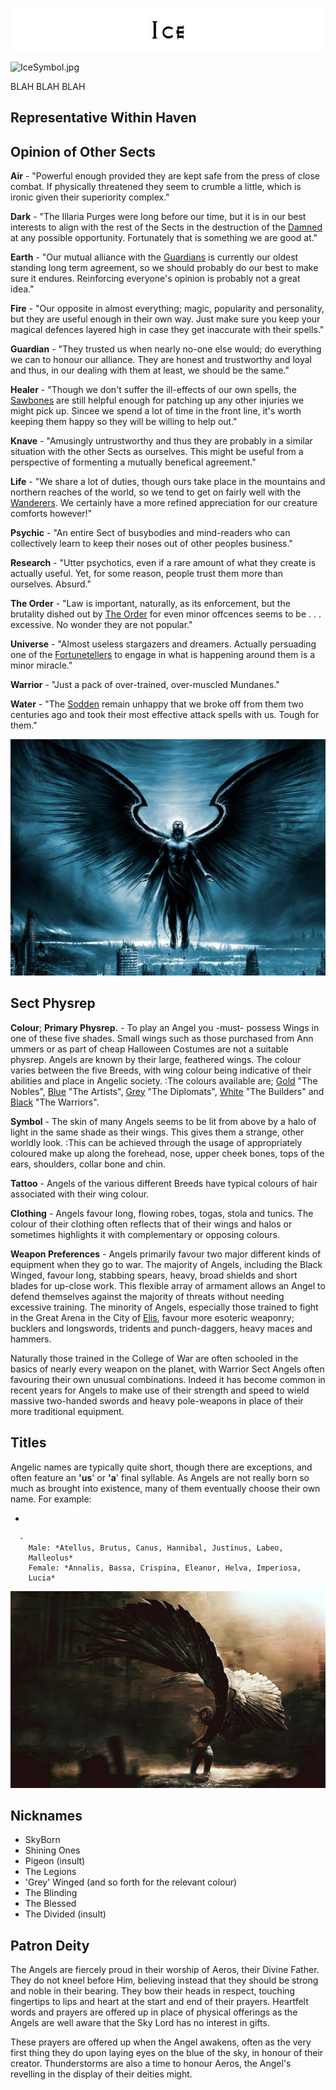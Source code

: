 

<div class="center" style="width: auto; margin-left: auto; margin-right: auto;">

![<File:Ice.jpg>](Ice.jpg "File:Ice.jpg")

</div>

![IceSymbol.jpg](IceSymbol.jpg "IceSymbol.jpg")

BLAH BLAH BLAH

## **Representative Within Haven**

## **Opinion of Other Sects**

**Air** - "Powerful enough provided they are kept safe from the press of
close combat. If physically threatened they seem to crumble a little,
which is ironic given their superiority complex."

**Dark** - "The Illaria Purges were long before our time, but it is in
our best interests to align with the rest of the Sects in the destruction
of the [Damned](Dark_Sect "wikilink") at any possible opportunity. 
Fortunately that is something we are good at."

**Earth** - "Our mutual alliance with the [Guardians](Guardian_Sect "wikilink")
is currently our oldest standing long term agreement, so we should probably
do our best to make sure it endures. Reinforcing everyone's opinion
is probably not a great idea."

**Fire** - "Our opposite in almost everything; magic, popularity and 
personality, but they are useful enough in their own way. Just make
sure you keep your magical defences layered high in case they get
inaccurate with their spells."

**Guardian** - "They trusted us when nearly no-one else would; do
everything we can to honour our alliance. They are honest and trustworthy
and loyal and thus, in our dealing with them at least, we should 
be the same."

**Healer** - "Though we don't suffer the ill-effects of our own spells,
the [Sawbones](Healer_Sect "wikilink") are still helpful enough for
patching up any other injuries we might pick up. Sincee we spend a 
lot of time in the front line, it's worth keeping them happy so they
will be willing to help out."

**Knave** - "Amusingly untrustworthy and thus they are probably in a
similar situation with the other Sects as ourselves. This might be
useful from a perspective of formenting a mutually benefical agreement."

**Life** - "We share a lot of duties, though ours take place in the
mountains and northern reaches of the world, so we tend to get on fairly
well with the [Wanderers](Life_Sect "wikilink"). We certainly have a
more refined appreciation for our creature comforts however!"

**Psychic** - "An entire Sect of busybodies and mind-readers who can 
collectively learn to keep their noses out of other peoples business."

**Research** - "Utter psychotics, even if a rare amount of what they
create is actually useful. Yet, for some reason, people trust them
more than ourselves. Absurd."

**The Order** - "Law is important, naturally, as its enforcement,
but the brutality dished out by [The Order](The_Order_Sect "wikilink")
for even minor offcences seems to be . . . excessive. No wonder
they are not popular."

**Universe** - "Almost useless stargazers and dreamers. Actually
persuading one of the [Fortunetellers](Universe_Sect "wikilink") to
engage in what is happening around them is a minor miracle."

**Warrior** - "Just a pack of over-trained, over-muscled Mundanes."

**Water** - "The [Sodden](Water_Sect "wikilink") remain unhappy
that we broke off from them two centuries ago and took their
most effective attack spells with us. Tough for them."

![test2angel.jpg](test2angel.jpg "test2angel.jpg")

## **Sect Physrep**

**Colour**; **Primary Physrep.** - To play an Angel you -must- possess
Wings in one of these five shades. Small wings such as those purchased
from Ann ummers or as part of cheap Halloween Costumes are not a
suitable physrep. Angels are known by their large, feathered wings. The
colour varies between the five Breeds, with wing colour being indicative
of their abilities and place in Angelic society.
:The colours available are; [Gold](Gold_Winged_Angel "wikilink") "The
Nobles", [Blue](Blue_Winged_Angel "wikilink") "The Artists",
[Grey](Grey_Winged_Angel "wikilink") "The Diplomats",
[White](White_Winged_Angel "wikilink") "The Builders" and
[Black](Black_Winged_Angel "wikilink") "The Warriors".

**Symbol** - The skin of many Angels seems to be lit from above by a
halo of light in the same shade as their wings. This gives them a
strange, other worldly look.
:This can be achieved through the usage of appropriately coloured make
up along the forehead, nose, upper cheek bones, tops of the ears,
shoulders, collar bone and chin.

**Tattoo** - Angels of the various different Breeds have typical colours
of hair associated with their wing colour.

**Clothing** - Angels favour long, flowing robes, togas, stola and
tunics. The colour of their clothing often reflects that of their wings
and halos or sometimes highlights it with complementary or opposing
colours.

**Weapon Preferences** - Angels primarily favour two major different
kinds of equipment when they go to war. The majority of Angels,
including the Black Winged, favour long, stabbing spears, heavy, broad
shields and short blades for up-close work. This flexible array of
armament allows an Angel to defend themselves against the majority of
threats without needing excessive training. The minority of Angels,
especially those trained to fight in the Great Arena in the City of
[Elis](Elis,_Angel_City_of_War "wikilink"), favour more esoteric
weaponry; bucklers and longswords, tridents and punch-daggers, heavy
maces and hammers.

Naturally those trained in the College of War are often schooled in the
basics of nearly every weapon on the planet, with Warrior Sect Angels
often favouring their own unusual combinations. Indeed it has become
common in recent years for Angels to make use of their strength and
speed to wield massive two-handed swords and heavy pole-weapons in place
of their more traditional equipment.

## **Titles**

Angelic names are typically quite short, though there are exceptions,
and often feature an **'us**' or **'a**' final syllable. As Angels are
not really born so much as brought into existence, many of them
eventually choose their own name. For example:

  -

      -
        Male: *Atellus, Brutus, Canus, Hannibal, Justinus, Labeo,
        Malleolus*
        Female: *Annalis, Bassa, Crispina, Eleanor, Helva, Imperiosa,
        Lucia*

![test3angel.jpg](test3angel.jpg "test3angel.jpg")

## **Nicknames**

  - SkyBorn
  - Shining Ones
  - Pigeon (insult)
  - The Legions
  - 'Grey' Winged (and so forth for the relevant colour)
  - The Blinding
  - The Blessed
  - The Divided (insult)

## **Patron Deity**

The Angels are fiercely proud in their worship of Aeros, their Divine
Father. They do not kneel before Him, believing instead that they should
be strong and noble in their bearing. They bow their heads in respect,
touching fingertips to lips and heart at the start and end of their
prayers. Heartfelt words and prayers are offered up in place of physical
offerings as the Angels are well aware that the Sky Lord has no interest
in gifts.

These prayers are offered up when the Angel awakens, often as the very
first thing they do upon laying eyes on the blue of the sky, in honour
of their creator. Thunderstorms are also a time to honour Aeros, the
Angel's revelling in the display of their deities might.

